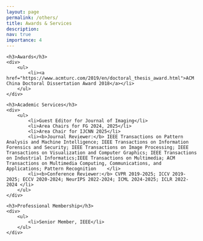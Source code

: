 ```yaml
---
layout: page
permalink: /others/
title: Awards & Services
description: 
nav: true
importance: 4
---
```

<div>

    <h3>Awards</h3>
	<div>
        <ul>
            <li><a href="https://www.acmturc.com/2019/en/doctoral_thesis_award.html">ACM China Doctoral Dissertation Award 2018</a></li>
        </ul>    
	</div>

    <h3>Academic Services</h3>
    <div>
        <ul>
            <li>Guest Editor for Journal of Imaging</li>
            <li>Area Chairs for FG 2024, 2025</li>
            <li>Area Chair for IJCNN 2025</li>
            <li><b>Journal Reviewer:</b> IEEE Transactions on Pattern Analysis and Machine Intelligence; IEEE Transactions on Information Forensics and Security; IEEE Transactions on Image Processing; IEEE Transactions on Visualization and Computer Graphics; IEEE Transactions on Industrial Informatics;IEEE Transactions on Multimedia; ACM Transactions on Multimedia Computing, Communications, and Applications; Pattern Recognition    </li>
            <li><b>Conference Reviewer:</b> CVPR 2019-2025; ICCV 2019-2025; ECCV 2020-2024; NeurIPS 2022-2024; ICML 2024-2025; ICLR 2022-2024 </li>
        </ul>    
    </div>

    <h3>Professional Membership</h3>
    <div>
        <ul>
            <li>Senior Member, IEEE</li>
        </ul>    
    </div>

</div>
